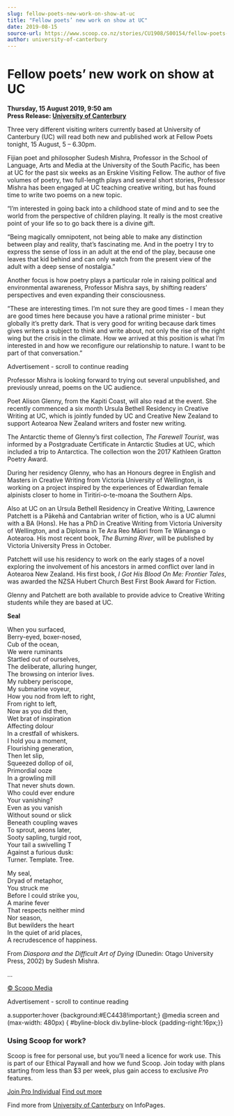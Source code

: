 ```yaml
---
slug: fellow-poets-new-work-on-show-at-uc
title: "Fellow poets’ new work on show at UC"
date: 2019-08-15
source-url: https://www.scoop.co.nz/stories/CU1908/S00154/fellow-poets-new-work-on-show-at-uc.htm
author: university-of-canterbury
---
```

Fellow poets’ new work on show at UC
====================================

**Thursday, 15 August 2019, 9:50 am**  
**Press Release: [University of Canterbury](https://info.scoop.co.nz/University_of_Canterbury)**

  
Three very different visiting writers currently based at University of Canterbury (UC) will read both new and published work at Fellow Poets tonight, 15 August, 5 – 6.30pm.

Fijian poet and philosopher Sudesh Mishra, Professor in the School of Language, Arts and Media at the University of the South Pacific, has been at UC for the past six weeks as an Erskine Visiting Fellow. The author of five volumes of poetry, two full-length plays and several short stories, Professor Mishra has been engaged at UC teaching creative writing, but has found time to write two poems on a new topic.

“I’m interested in going back into a childhood state of mind and to see the world from the perspective of children playing. It really is the most creative point of your life so to go back there is a divine gift.

“Being magically omnipotent, not being able to make any distinction between play and reality, that’s fascinating me. And in the poetry I try to express the sense of loss in an adult at the end of the play, because one leaves that kid behind and can only watch from the present view of the adult with a deep sense of nostalgia.”

Another focus is how poetry plays a particular role in raising political and environmental awareness, Professor Mishra says, by shifting readers’ perspectives and even expanding their consciousness.

“These are interesting times. I’m not sure they are good times - I mean they are good times here because you have a rational prime minister - but globally it’s pretty dark. That is very good for writing because dark times gives writers a subject to think and write about, not only the rise of the right wing but the crisis in the climate. How we arrived at this position is what I’m interested in and how we reconfigure our relationship to nature. I want to be part of that conversation.”

Advertisement - scroll to continue reading





Professor Mishra is looking forward to trying out several unpublished, and previously unread, poems on the UC audience.

Poet Alison Glenny, from the Kapiti Coast, will also read at the event. She recently commenced a six month Ursula Bethell Residency in Creative Writing at UC, which is jointly funded by UC and Creative New Zealand to support Aotearoa New Zealand writers and foster new writing.

The Antarctic theme of Glenny’s first collection, _The Farewell Tourist_, was informed by a Postgraduate Certificate in Antarctic Studies at UC, which included a trip to Antarctica. The collection won the 2017 Kathleen Gratton Poetry Award.

During her residency Glenny, who has an Honours degree in English and Masters in Creative Writing from Victoria University of Wellington, is working on a project inspired by the experiences of Edwardian female alpinists closer to home in Tiritiri-o-te-moana the Southern Alps.

Also at UC on an Ursula Bethell Residency in Creative Writing, Lawrence Patchett is a Pākehā and Cantabrian writer of fiction, who is a UC alumni with a BA (Hons). He has a PhD in Creative Writing from Victoria University of Wellington, and a Diploma in Te Ara Reo Māori from Te Wānanga o Aotearoa. His most recent book, _The Burning River_, will be published by Victoria University Press in October.

Patchett will use his residency to work on the early stages of a novel exploring the involvement of his ancestors in armed conflict over land in Aotearoa New Zealand. His first book, _I Got His Blood On Me: Frontier Tales_, was awarded the NZSA Hubert Church Best First Book Award for Fiction.

Glenny and Patchett are both available to provide advice to Creative Writing students while they are based at UC.

**Seal**

When you surfaced,  
Berry-eyed, boxer-nosed,  
Cub of the ocean,  
We were ruminants  
Startled out of ourselves,  
The deliberate, alluring hunger,  
The browsing on interior lives.  
My rubbery periscope,  
My submarine voyeur,  
How you nod from left to right,  
From right to left,  
Now as you did then,  
Wet brat of inspiration  
Affecting dolour  
In a crestfall of whiskers.  
I hold you a moment,  
Flourishing generation,  
Then let slip,  
Squeezed dollop of oil,  
Primordial ooze  
In a growling mill  
That never shuts down.  
Who could ever endure  
Your vanishing?  
Even as you vanish  
Without sound or slick  
Beneath coupling waves  
To sprout, aeons later,  
Sooty sapling, turgid root,  
Your tail a swivelling T  
Against a furious dusk:  
Turner. Template. Tree.

My seal,  
Dryad of metaphor,  
You struck me  
Before I could strike you,  
A marine fever  
That respects neither mind  
Nor season,  
But bewilders the heart  
In the quiet of arid places,  
A recrudescence of happiness.

From _Diaspora and the Difficult Art of Dying_ (Dunedin: Otago University Press, 2002) by Sudesh Mishra.

...

  

[© Scoop Media](http://www.scoop.co.nz/about/terms.html)  

Advertisement - scroll to continue reading



a.supporter:hover {background:#EC4438!important;} @media screen and (max-width: 480px) { #byline-block div.byline-block {padding-right:16px;}}

### Using Scoop for work?

Scoop is free for personal use, but you’ll need a licence for work use. This is part of our Ethical Paywall and how we fund Scoop. Join today with plans starting from less than $3 per week, plus gain access to exclusive _Pro_ features.  
  
[Join Pro Individual](https://pro.scoop.co.nz/Individual/?from=ProIn24) [Find out more](https://pro.scoop.co.nz/using-scoop-for-work/?from=ProIn24)

Find more from [University of Canterbury](https://info.scoop.co.nz/University_of_Canterbury) on InfoPages.